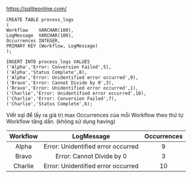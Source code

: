 https://sqliteonline.com/

```
CREATE TABLE process_logs
(
Workflow    VARCHAR(100),
LogMessage  VARCHAR(100),
Occurrences INTEGER,
PRIMARY KEY (Workflow, LogMessage)
);

INSERT INTO process_logs VALUES
('Alpha','Error: Conversion Failed',5),
('Alpha','Status Complete',8),
('Alpha','Error: Unidentified error occurred',9),
('Bravo','Error: Cannot Divide by 0',3),
('Bravo','Error: Unidentified error occurred',1),
('Charlie','Error: Unidentified error occurred',10),
('Charlie','Error: Conversion Failed',7),
('Charlie','Status Complete',6);
```

Viết sql để lấy ra giá trị max Occurrences của mỗi Workflow theo thứ tự Workflow tăng dần.  (không sử dụng having)

|Workflow | LogMessage                              | Occurrences
| :---:   | :---:                                   | :---: 
| Alpha   | Error: Unidentified error occurred      | 9
| Bravo   | Error: Cannot Divide by 0               | 3
| Charlie | Error: Unidentified error occurred      | 10
